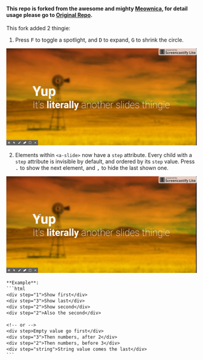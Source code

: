 #### This repo is forked from the awesome and mighty [Meownica](https://meowni.ca), for detail usage please go to [Original Repo](https://github.com/notwaldorf/literally).

This fork added 2 thingie: 

1. Press <kbd>F</kbd> to toggle a spotlight, and <kbd>D</kbd> to expand, <kbd>G</kbd> to shrink the circle.

![](./img/spotlight.gif)


2. Elements within `<a-slide>` now have a `step` attribute. Every child with a `step` attribute is invisible by default, and ordered by its `step` value. Press <kbd>.</kbd> to show the next element, and <kbd>,</kbd> to hide the last shown one.

![](./img/steps.gif)

    **Example**: 
    ```html
    <div step="1">Show first</div>
    <div step="3">Show last</div>
    <div step="2">Show second</div>
    <div step="2">Also the second</div>

    <!-- or -->
    <div step>Empty value go first</div>
    <div step="3">Then numbers, after 2</div>
    <div step="2">Then numbers, before 3</div>
    <div step="string">String value comes the last</div>
    ```